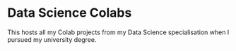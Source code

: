 # Data Science Colabs

This hosts all my Colab projects from my Data Science specialisation when I pursued my university degree.
